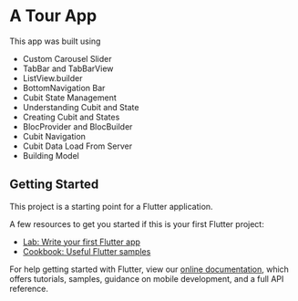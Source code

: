 # A Tour App

This app was built using
* Custom Carousel Slider
* TabBar and TabBarView
* ListView.builder
* BottomNavigation Bar
* Cubit State Management
* Understanding Cubit and State 
* Creating Cubit and States
* BlocProvider and BlocBuilder
* Cubit Navigation
* Cubit Data Load From Server
* Building Model


## Getting Started

This project is a starting point for a Flutter application.

A few resources to get you started if this is your first Flutter project:

- [Lab: Write your first Flutter app](https://flutter.dev/docs/get-started/codelab)
- [Cookbook: Useful Flutter samples](https://flutter.dev/docs/cookbook)

For help getting started with Flutter, view our
[online documentation](https://flutter.dev/docs), which offers tutorials,
samples, guidance on mobile development, and a full API reference.
